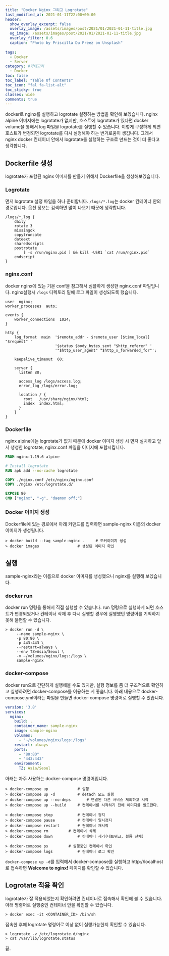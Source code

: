 ```yaml
---
title: "Docker Nginx 그리고 Logrotate"
last_modified_at: 2021-01-11T22:00+00:00
header:
  show_overlay_excerpt: false
  overlay_image: /assets/images/post/2021/01/2021-01-11-title.jpg
  og_image: /assets/images/post/2021/01/2021-01-11-title.jpg
  overlay_filter: 0.6
  caption: "Photo by Priscilla Du Preez on Unsplash"
  
tags:
  - Docker
  - Server
category: #카테고리
  - Docker
toc: false
toc_label: "Table Of Contents"
toc_icon: "fal fa-list-alt"
toc_sticky: true
classes: wide
comments: true
---
```




docker로 nginx를 실행하고 logrotate 설정하는 방법을 확인해 보겠습니다. nginx alpine 이미지에는 logrotate가 없지만, 호스트에 logrotate가 있다면 docker volume을 통해서 log 파일을 logrotate를 실행할 수 있습니다.
이렇게 구성하게 되면 호스트가 변경되면 logrotate를 다시 설정해야 하는 번거로움이 생깁니다. 그래서 nginx docker 컨테이너 안에서 logrotate를 실행하는 구조로 만드는 것이 더 좋다고 생각합니다.

## Dockerfile 생성
logrotate가 포함된 nginx 이미지를 만들기 위해서 Dockerfile을 생성해보겠습니다.

### Logrotate
먼저 logrotate 설정 파일을 하나 준비합니다. `/logs/*.log`는 docker 컨테이너 안의 경로입니다.
옵션 정보는 검색하면 많이 나오기 때문에 생략합니다.

```
/logs/*.log {
    daily
    rotate 3
    missingok
    copytruncate
    dateext
    sharedscripts
    postrotate
        [ -s /run/nginx.pid ] && kill -USR1 `cat /run/nginx.pid`
    endscript
}
```

### nginx.conf
docker nginx에 있는 기본 conf을 참고해서 심플하게 생성한 nginx.conf 파일입니다. nginx실행시 `/logs` 디렉토리 밑에 로그 파일이 생성되도록 했습니다.
```nginx
user  nginx;
worker_processes  auto;

events {
    worker_connections  1024;
}

http {
    log_format  main  '$remote_addr - $remote_user [$time_local] "$request" '
                      '$status $body_bytes_sent "$http_referer" '
                      '"$http_user_agent" "$http_x_forwarded_for"';

    keepalive_timeout  60;

    server {
      listen 80;

      access_log /logs/access.log;
      error_log /logs/error.log;

      location / {
        root   /usr/share/nginx/html;
        index  index.html;
      }
    }
}
```

### Dockerfile
nginx alpine에는 logrotate가 없기 때문에 docker 이미지 생성 시 먼저 설치하고 앞서 생성한 logrotate, nginx.conf 파일을 이미지에 포함시킵니다.
```dockerfile
FROM nginx:1.19.6-alpine

# Install logrotate
RUN apk add --no-cache logrotate

COPY ./nginx.conf /etc/nginx/nginx.conf
COPY ./nginx /etc/logrotate.d/

EXPOSE 80
CMD ["nginx", "-g", "daemon off;"]
```

### Docker 이미지 생성
Dockerfile에 있는 경로에서 아래 커맨드를 입력하면 sample-nginx 이름의 docker 이미지가 생성됩니다.
```
> docker build --tag sample-nginx .		# 도커이미지 생성
> docker images					# 생성된 이미지 확인
```

## 실행
sample-nginx라는 이름으로 docker 이미지를 생성했으니 nginx를 실행해 보겠습니다.

### docker run
docker run 명령을 통해서 직접 실행할 수 있습니다.
run 명령으로 실행하게 되면 호스트가 변경되었거나 컨테이너 삭제 후 다시 실행할 경우에 실행했던 명령어를 기억하지 못해 불편할 수 있습니다.
```
> docker run -d \
     --name sample-nginx \
     -p 80:80 \
     -p 443:443 \
     --restart=always \
     --env TZ=Asia/Seoul \
     -v ~/volumes/nginx/logs:/logs \
     sample-nginx
```

### docker-compose
docker run으로 간단하게 실행해볼 수도 있지만, 실행 정보를 좀 더 구조적으로 확인하고 실행하려면 docker-compose를 이용하는 게 좋습니다.
아래 내용으로 docker-compose.yml이라는 파일을 만들면 docker-compose 명령어로 실행할 수 있습니다.
```yaml
version: '3.8'
services:
  nginx:
    build: .
    container_name: sample-nginx
    image: sample-nginx
    volumes:
      - "~/volumes/nginx/logs:/logs"
    restart: always
    ports:
      - "80:80"
      - "443:443"
    environment:
      TZ: Asia/Seoul
```
아래는 자주 사용하는 docker-compose 명령어입니다.
```
> docker-compose up 			# 실행
> docker-compose up -d 			# detach 모드 실행
> docker-compose up --no-deps	    # 연결된 다른 서비스 제외하고 시작
> docker-compose up --build		# 컨테이너를 시작하기 전에 이미지를 빌드한다.

> docker-compose stop 			# 컨테이너 정지
> docker-compose pause			# 컨테이너 일시정지
> docker-compose restart 		# 컨테이너 재시작
> docker-compose rm			# 컨테이너 삭제
> docker-compose down			# 컨테이너 제거(네트워크, 볼륨 전체)

> docker-compose ps			# 실행중인 컨테이너 확인
> docker-compose logs			# 컨테이너 로그 확인
```
`docker-compose up -d`를 입력해서 docker-compose를 실행하고 http://localhost로 접속하면 **Welcome to nginx!** 페이지를 확인할 수 있습니다.

## Logrotate 적용 확인
logrotate가 잘 적용되었는지 확인하려면 컨테이너로 접속해서 확인해 볼 수 있습니다. 아래 명령어로 실행중인 컨테이너 안을 확인할 수 있습니다.
```
> docker exec -it <CONTAINER_ID> /bin/sh
```
접속한 후에 logrotate 명령어로 이상 없이 실행가능한지 확인할 수 있습니다.
```
> logrotate -v /etc/logrotate.d/nginx
> cat /var/lib/logrotate.status
```

끝.